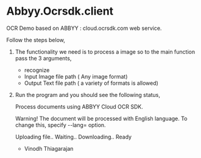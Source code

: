 # Abbyy.Ocrsdk.client
OCR Demo based on ABBYY : cloud.ocrsdk.com web service.

Follow the steps below,

1) The functionality we need is to process a image so to the main function pass the 3 arguments,

    - recognize
    - Input Image file path ( Any image format)
    - Output Text file path ( a variety of formats is allowed)
    
2) Run the program and you should see the following status,

      Process documents using ABBYY Cloud OCR SDK.

      Warning! The document will be processed with English language.
      To change this, specify --lang=<languages> option.

      Uploading file..
      Waiting..
      Downloading..
      Ready
      
      - Vinodh Thiagarajan

